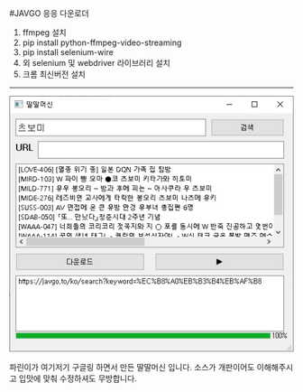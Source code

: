 #JAVGO 응응 다운로더
1.  ffmpeg 설치
2. pip install python-ffmpeg-video-streaming
3. pip install selenium-wire
4. 외 selenium 및 webdriver 라이브러리 설치
5. 크롬 최신버전 설치

 ------------------------------------------------------------------------------------
![다운로더](https://github.com/namsa87/JAV-/blob/master/딸딸머신.jpg)

파린이가 여기저기 구글링 하면서 만든 딸딸머신 입니다.
소스가 개판이어도 이해해주시고 입맛에 맞춰 수정하셔도 무방합니다.

    
